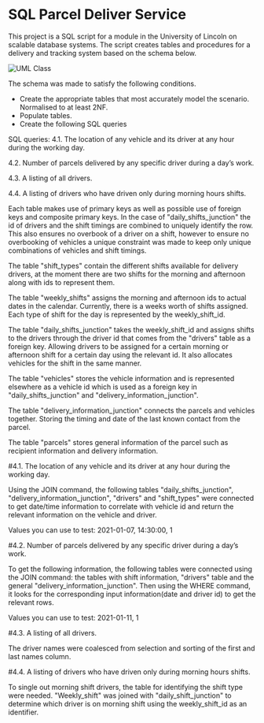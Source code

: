 # SQL Parcel Deliver Service

This project is a SQL script for a module in the University of Lincoln on scalable database systems. The script creates tables and procedures for a delivery and tracking system based on the schema below.

![UML Class](https://user-images.githubusercontent.com/2979485/191312679-62370572-4f43-4910-9c4c-f9f3d99a8f73.png)

The schema was made to satisfy the following conditions.
* Create the appropriate tables that most accurately model the scenario. Normalised to at least 2NF.
* Populate tables.
* Create the following SQL queries

SQL queries:
4.1. The location of any vehicle and its driver at any hour during the working day. 

4.2. Number of parcels delivered by any specific driver during a day’s work. 

4.3. A listing of all drivers.

4.4. A listing of drivers who have driven only during morning hours shifts. 

Each table makes use of primary keys as well as possible use of foreign keys and composite primary keys. In the case of "daily_shifts_junction" the id of drivers and the shift timings are combined to uniquely identify the row. This also ensures no overbook of a driver on a shift, however to ensure no overbooking of vehicles a unique constraint was made to keep only unique combinations of vehicles and shift timings.


The table "shift_types" contain the different shifts available for delivery drivers, at the moment there are two shifts for the morning and afternoon along with ids to represent them.

The table "weekly_shifts" assigns the morning and afternoon ids to actual dates in the calendar. Currently, there is a weeks worth of shifts assigned. Each type of shift for the day is represented by the weekly_shift_id.

The table "daily_shifts_junction" takes the weekly_shift_id and assigns shifts to the drivers through the driver id that comes from the "drivers" table as a foreign key. Allowing drivers to be assigned for a certain morning or afternoon shift for a certain day using the relevant id. It also allocates vehicles for the shift in the same manner.

The table "vehicles" stores the vehicle information and is represented elsewhere as a vehicle id which is used as a foreign key in "daily_shifts_junction" and "delivery_information_junction".

The table "delivery_information_junction" connects the parcels and vehicles together. Storing the timing and date of the last known contact from the parcel.

The table "parcels" stores general information of the parcel such as recipient information and delivery information.

#4.1. The location of any vehicle and its driver at any hour during the working day. 

Using the JOIN command, the following tables "daily_shifts_junction", "delivery_information_junction", "drivers" and "shift_types" were connected to get date/time information to correlate with vehicle id and return the relevant information on the vehicle and driver.

Values you can use to test: 2021-01-07, 14:30:00, 1

#4.2. Number of parcels delivered by any specific driver during a day’s work. 

To get the following information, the following tables were connected using the JOIN command: the tables with shift information, "drivers" table and the general "delivery_information_junction". Then using the WHERE command, it looks for the corresponding input information(date and driver id) to get the relevant rows.

Values you can use to test: 2021-01-11, 1

#4.3. A listing of all drivers.

The driver names were coalesced from selection and sorting of the first and last names column.

#4.4. A listing of drivers who have driven only during morning hours shifts. 

To single out morning shift drivers, the table for identifying the shift type were needed. "Weekly_shift" was joined with "daily_shift_junction" to determine which driver is on morning shift using the weekly_shift_id as an identifier.




